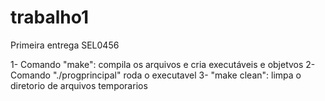# trabalho1
Primeira entrega SEL0456

1- Comando "make": compila os arquivos e cria executáveis e objetvos
2- Comando "./progprincipal" roda o executavel
3- "make clean": limpa o diretorio de arquivos temporarios
